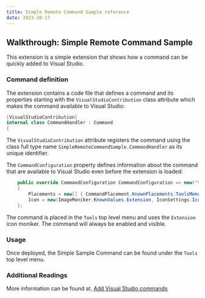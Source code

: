 ```yaml
---
title: Simple Remote Command Sample reference
date: 2023-10-17
---
```


## Walkthrough: Simple Remote Command Sample

This extension is a simple extension that shows how a command can be quickly added to Visual Studio.

### Command definition

The extension contains a code file that defines a command and its properties starting with the `VisualStudioContribution` class attribute which makes the command available to Visual Studio:

```csharp
[VisualStudioContribution]
internal class CommandHandler : Command
{
```

The `VisualStudioContribution` attribute registers the command using the class full type name `SimpleRemoteCommandSample.CommandHandler` as its unique identifier.

The `CommandConfiguration` property defines information about the command that are available to Visual Studio even before the extension is loaded:

```csharp
    public override CommandConfiguration CommandConfiguration => new("%SimpleRemoteCommandSample.CommandHandler.DisplayName%")
    {
        Placements = new[] { CommandPlacement.KnownPlacements.ToolsMenu },
        Icon = new(ImageMoniker.KnownValues.Extension, IconSettings.IconAndText),
    };
```

The command is placed in the `Tools` top level menu and uses the `Extension` icon moniker. The command will always be enabled and visible.

### Usage

Once deployed, the Simple Sample Command can be found under the `Tools` top level menu.

### Additional Readings

More information can be found at, [Add Visual Studio commands](https://learn.microsoft.com/visualstudio/extensibility/visualstudio.extensibility/command/command)
